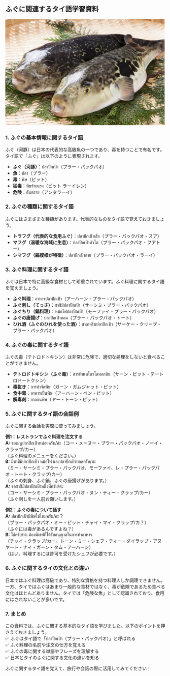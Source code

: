 ## ふぐに関連するタイ語学習資料  

![](../img/fugu.jpg)

### 1. ふぐの基本情報に関するタイ語  
ふぐ（河豚）は日本の代表的な高級魚の一つであり、毒を持つことで有名です。タイ語で「ふぐ」は以下のように表現されます。  

- **ふぐ（河豚）**：ปลาปักเป้า（プラー・パックパオ）  
- **魚**：ปลา（プラー）  
- **毒**：พิษ（ピット）  
- **猛毒**：พิษร้ายแรง（ピット ラーイレン）  
- **危険**：อันตราย（アンタラーイ）  

### 2. ふぐの種類に関するタイ語  
ふぐにはさまざまな種類があります。代表的なものをタイ語で覚えておきましょう。  

- **トラフグ（代表的な食用ふぐ）**：ปลาปักเป้าเสือ（プラー・パックパオ・スア）  
- **マフグ（温暖な海域に生息）**：ปลาปักเป้าหัวโต（プラー・パックパオ・フアトー）  
- **シマフグ（縞模様が特徴）**：ปลาปักเป้าลาย（プラー・パックパオ・ラーイ）  

### 3. ふぐ料理に関するタイ語  
ふぐは日本で特に高級な食材として珍重されています。ふぐ料理に関するタイ語を覚えましょう。  

- **ふぐ料理**：อาหารปลาปักเป้า（アーハーン・プラー・パックパオ）  
- **ふぐ刺し（てっさ）**：ซาซิมิปลาปักเป้า（サーシミ・プラー・パックパオ）  
- **ふぐちり（鍋料理）**：หม้อไฟปลาปักเป้า（モーファイ・プラー・パックパオ）  
- **ふぐの唐揚げ**：ปลาปักเป้าทอด（プラー・パックパオ・トート）  
- **ひれ酒（ふぐのひれを使った酒）**：สาเกครีบปลาปักเป้า（サーケー・クリープ・プラー・パックパオ）  

### 4. ふぐの毒に関するタイ語  
ふぐの毒（テトロドトキシン）は非常に危険で、適切な処理をしないと食べることができません。  

- **テトロドトキシン（ふぐ毒）**：สารพิษเตโตรโดทอกซิน（サーン・ピット・テートロドートクシン）  
- **毒抜き**：การกำจัดพิษ（ガーン・ガムジャット・ピット）  
- **食中毒**：อาหารเป็นพิษ（アーハーン・ペン・ピット）  
- **解毒剤**：ยาถอนพิษ（ヤー・トーン・ピット）  

### 5. ふぐに関するタイ語の会話例  
ふぐに関する会話を実際に使ってみましょう。  

**例1：レストランでふぐ料理を注文する**  
**A:** ขอเมนูปลาปักเป้าหน่อยครับ/ค่ะ（コー・メーヌー・プラー・パックパオ・ノーイ・クラップ/カー）  
（ふぐ料理のメニューをください。）  
**B:** มีซาซิมิปลาปักเป้า หม้อไฟ และปลาปักเป้าทอดครับ/ค่ะ  
（ミー・サーシミ・プラー・パックパオ、モーファイ、レ・プラー・パックパオ・トート・クラップ/カー）  
（ふぐの刺身、ふぐ鍋、ふぐの唐揚げがあります。）  
**A:** ขอซาซิมิปลาปักเป้าหนึ่งที่ครับ/ค่ะ  
（コー・サーシミ・プラー・パックパオ・ヌン・ティー・クラップ/カー）  
（ふぐ刺しを一人前お願いします。）  

**例2：ふぐの毒について話す**  
**A:** ปลาปักเป้ามีพิษใช่ไหมครับ/คะ？  
（プラー・パックパオ・ミー・ピット・チャイ・マイ・クラップ/カ？）  
（ふぐには毒があるんですよね？）  
**B:** ใช่ครับ/ค่ะ ต้องมีเชฟที่ได้รับอนุญาตในการทำอาหาร  
（チャイ・クラップ/カー。トーン・ミー・シェフ・ティー・ダイラップ・アヌヤート・ナイ・ガーン・タム・アーハーン）  
（はい、料理するには許可を受けたシェフが必要です。）  

### 6. ふぐに関するタイの文化との違い  
日本ではふぐ料理は高級であり、特別な資格を持つ料理人しか調理できません。一方、タイではふぐはあまり一般的な食材ではなく、毒が危険であるため食べる文化はほとんどありません。タイでは「危険な魚」として認識されており、食用にはされないことが多いです。  

### 7. まとめ  
この資料では、ふぐに関する基本的なタイ語を学びました。以下のポイントを押さえておきましょう。  
✅ ふぐはタイ語で「ปลาปักเป้า（プラー・パックパオ）」と呼ばれる  
✅ ふぐ料理の名前や注文の仕方を覚える  
✅ ふぐの毒に関する単語やフレーズを理解する  
✅ 日本とタイのふぐに関する文化の違いを知る  

ふぐに関するタイ語を覚えて、旅行や会話の際に活用してみてください！